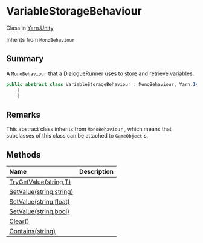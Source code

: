 # VariableStorageBehaviour

Class in [Yarn.Unity](/api/csharp/yarn.unity.md)

Inherits from `MonoBehaviour`

## Summary


A  <code>MonoBehaviour</code>  that a  <a href="yarn.unity.dialoguerunner.md">DialogueRunner</a> 
uses to store and retrieve variables.


```csharp
public abstract class VariableStorageBehaviour : MonoBehaviour, Yarn.IVariableStorage
    {
    }
```

## Remarks


This abstract class inherits from  <code>MonoBehaviour</code> ,
which means that subclasses of this class can be attached to  <code>GameObject</code> s.


## Methods

|Name|Description|
|:---|:---|
|[TryGetValue(string,T)](/api/csharp/yarn.unity.variablestoragebehaviour.trygetvalue.md)||
|[SetValue(string,string)](/api/csharp/yarn.unity.variablestoragebehaviour.setvalue-1.md)||
|[SetValue(string,float)](/api/csharp/yarn.unity.variablestoragebehaviour.setvalue-2.md)||
|[SetValue(string,bool)](/api/csharp/yarn.unity.variablestoragebehaviour.setvalue-3.md)||
|[Clear()](/api/csharp/yarn.unity.variablestoragebehaviour.clear.md)||
|[Contains(string)](/api/csharp/yarn.unity.variablestoragebehaviour.contains.md)||


